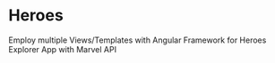 # Heroes
Employ multiple Views/Templates with Angular Framework for Heroes Explorer App with Marvel API
